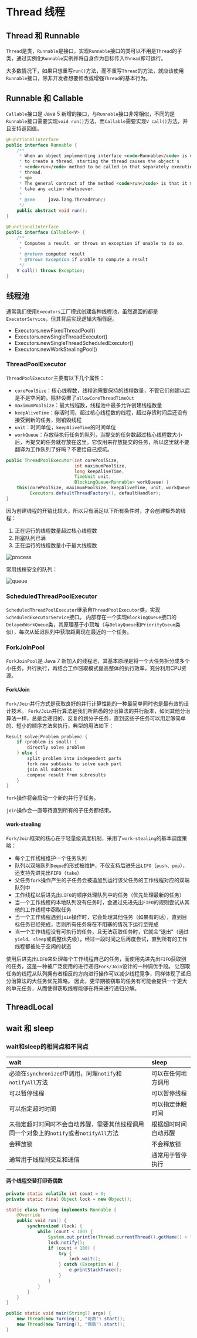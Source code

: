 # Thread 线程

## Thread 和 Runnable

`Thread`是类，`Runnable`是接口，实现`Runnable`接口的类可以不用是`Thread`的子类，通过实例化`Runnable`实例并将自身作为目标传入`Thread`即可运行。

大多数情况下，如果只想重写`run()`方法，而不重写`Thread`的方法，就应该使用`Runnable`接口，除非开发者想要修改或增强`Thread`的基本行为。

## Runnable 和 Callable

`Callable`接口是 Java 5 新增的接口，与`Runnable`接口非常相似，不同的是`Runnable`接口需要实现`void run()`方法，而`Callable`需要实现`V call()`方法，并且支持返回值。

```java
@FunctionalInterface
public interface Runnable {
    /**
     * When an object implementing interface <code>Runnable</code> is used
     * to create a thread, starting the thread causes the object's
     * <code>run</code> method to be called in that separately executing
     * thread.
     * <p>
     * The general contract of the method <code>run</code> is that it may
     * take any action whatsoever.
     *
     * @see     java.lang.Thread#run()
     */
    public abstract void run();
}
```

```java
@FunctionalInterface
public interface Callable<V> {
    /**
     * Computes a result, or throws an exception if unable to do so.
     *
     * @return computed result
     * @throws Exception if unable to compute a result
     */
    V call() throws Exception;
}
```

## 线程池

通常我们使用`Executors`工厂模式创建各种线程池，虽然返回的都是`ExecutorService`，但其背后实现逻辑大相径庭。

- Executors.newFixedThreadPool()
- Executors.newSingleThreadExecutor()
- Executors.newSingleThreadScheduledExecutor()
- Executors.newWorkStealingPool()

### ThreadPoolExecutor

`ThreadPoolExecutor`主要有以下几个属性：

- `corePoolSize`：核心线程数，线程池需要保持的线程数量，不管它们创建以后是不是空闲的，除非设置了`allowCoreThreadTimeOut`
- `maximumPoolSize`：最大线程数，线程池中最多允许创建线程数量
- `keepAliveTime`：存活时间，超过核心线程数的线程，超过存货时间后还没有接受到新的任务，则销毁线程
- `unit`：时间单位，`keepAliveTime`的时间单位
- `workQueue`：存放待执行任务的队列，当提交的任务数超过核心线程数大小后，再提交的任务就存放在这里。它仅用来存放提交的任务，所以这里就不要翻译为工作队列了好吗？不要给自己挖坑。

```java
public ThreadPoolExecutor(int corePoolSize,
                          int maximumPoolSize,
                          long keepAliveTime,
                          TimeUnit unit,
                          BlockingQueue<Runnable> workQueue) {
    this(corePoolSize, maximumPoolSize, keepAliveTime, unit, workQueue,
         Executors.defaultThreadFactory(), defaultHandler);
}
```

因为创建线程的开销比较大，所以只有满足以下所有条件时，才会创建额外的线程：

1. 正在运行的线程数量超过核心线程数
2. 阻塞队列已满
3. 正在运行的线程数量小于最大线程数

![process](images/java_thread_threadpoolexecutor_flow.png)

常用线程安全的队列：

![queue](images/java_thread_threadpoolexecutor_queues.png)

### ScheduledThreadPoolExecutor

`ScheduledThreadPoolExecutor`继承自`ThreadPoolExecutor`类，实现`ScheduledExecutorService`接口。
内部存在一个实现`BlockingQueue`接口的`DelayedWorkQueue`类，其原理基于小顶堆（与`DelayQueue`和`PriorityQueue`类似），每次从延迟队列中获取距离现在最近的一个任务。

### ForkJoinPool

`ForkJoinPool`是 Java 7 新加入的线程池，其基本原理是将一个大任务拆分成多个小任务，并行执行，再结合工作窃取模式提高整体的执行效率，充分利用CPU资源。

#### Fork/Join

`Fork/Join`并行方式是获取良好的并行计算性能的一种最简单同时也是最有效的设计技术。
`Fork/Join`并行算法是我们所熟悉的分治算法的并行版本，如同其他分治算法一样，总是会递归的、反复的划分子任务，直到这些子任务可以用足够简单的、短小的顺序方法来执行，典型的用法如下：

```c
Result solve(Problem problem) {
    if (problem is small) {
        directly solve problem
    } else {
        split problem into independent parts
        fork new subtasks to solve each part
        join all subtasks
        compose result from subresults
    }
}
```

`fork`操作将会启动一个新的并行子任务。

`join`操作会一直等待直到所有的子任务都结束。

#### work-stealing

`Fork/Join`框架的核心在于轻量级调度机制，采用了`work-stealing`的基本调度策略：

- 每个工作线程维护一个任务队列
- 队列以双端队列`Deque`的形式被维护，不仅支持后进先出`LIFO`（`push`、`pop`），还支持先进先出`FIFO`（`take`）
- 父任务`fork`操作产生的子任务会被追加到运行该父任务的工作线程对应的双端队列中
- 工作线程以后进先出`LIFO`的顺序处理队列中的任务（优先处理最新的任务）
- 当一个工作线程的本地队列没有任务时，会通过先进先出`FIFO`的规则尝试从其他的工作线程中窃取任务
- 当一个工作线程遇到`join`操作时，它会处理其他任务（如果有的话），直到目标任务已经完成，否则所有任务将在不阻塞的情况下运行至完成
- 当一个工作线程没有可执行的任务，且无法窃取任务时，它就会“退出”（通过`yield`、`sleep`或调整优先级），经过一段时间之后再度尝试，直到所有的工作线程都被处于空闲的状态

使用后进先出`LIFO`来处理每个工作线程自己的任务，而使用先进先出`FIFO`获取别的任务，这是一种被广泛使用的进行递归`Fork/Join`设计的一种调优手段。
让窃取任务的线程从队列拥有者相反的方向进行操作可以减少线程竞争，同样体现了递归分治算法的大任务优先策略。
因此，更早期被窃取的任务有可能会提供一个更大的单元任务，从而使得窃取线程能够在将来进行递归分解。

## ThreadLocal

## wait 和 sleep

### wait和sleep的相同点和不同点

| wait                                                  | sleep      |
|:------------------------------------------------------|:-----------|
| 必须在`synchronized`中调用，同理`notify`和`notifyAll`方法         | 可以在任何地方调用  |
| 可以暂停线程                                                | 可以暂停线程     |
| 可以指定超时时间                                              | 可以指定休眠时间   |
| 未指定超时时间时不会自动苏醒，需要其他线程调用同一个对象上的`notify`或者`notifyAll`方法 | 根据超时时间自动苏醒 |
| 会释放锁                                                  | 不会释放锁      |
| 通常用于线程间交互和通信                                          | 通常用于暂停执行   |

#### 两个线程交替打印奇偶数

```java
private static volatile int count = 0;
private static final Object lock = new Object();

static class Turning implements Runnable {
    @Override
    public void run() {
        synchronized (lock) {
            while (count < 100) {
                System.out.println(Thread.currentThread().getName() + ":" + (++count));
                lock.notify();
                if (count < 100) {
                    try {
                        lock.wait();
                    } catch (Exception e) {
                        e.printStackTrace();
                    }
                }
            }
        }
    }
}

public static void main(String[] args) {
    new Thread(new Turning(), "奇数").start();
    new Thread(new Turning(), "偶数").start();
}
```